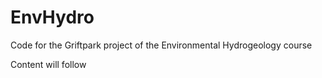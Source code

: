 # EnvHydro
Code for the Griftpark  project of the Environmental Hydrogeology course

Content will follow 
